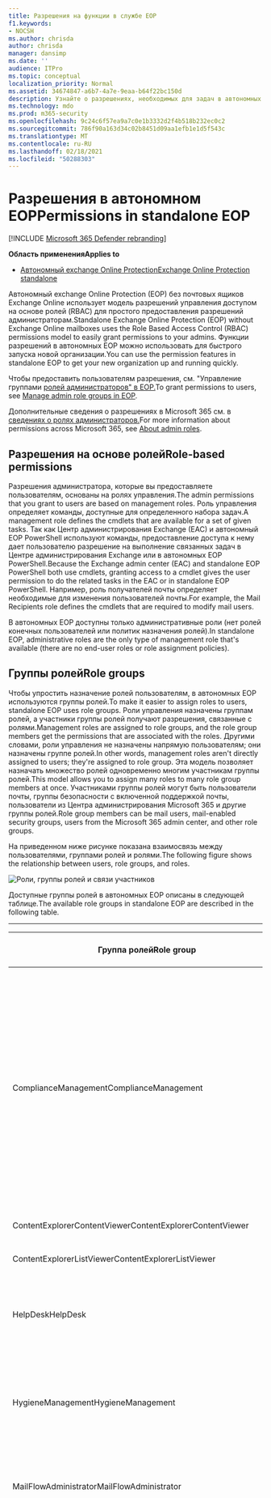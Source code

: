 ```yaml
---
title: Разрешения на функции в службе EOP
f1.keywords:
- NOCSH
ms.author: chrisda
author: chrisda
manager: dansimp
ms.date: ''
audience: ITPro
ms.topic: conceptual
localization_priority: Normal
ms.assetid: 34674847-a6b7-4a7e-9eaa-b64f22bc150d
description: Узнайте о разрешениях, необходимых для задач в автономных exchange Online Protection
ms.technology: mdo
ms.prod: m365-security
ms.openlocfilehash: 9c24c6f57ea9a7c0e1b3332d2f4b518b232ec0c2
ms.sourcegitcommit: 786f90a163d34c02b8451d09aa1efb1e1d5f543c
ms.translationtype: MT
ms.contentlocale: ru-RU
ms.lasthandoff: 02/18/2021
ms.locfileid: "50288303"
---
```

# <a name="permissions-in-standalone-eop"></a><span data-ttu-id="fdd92-103">Разрешения в автономном EOP</span><span class="sxs-lookup"><span data-stu-id="fdd92-103">Permissions in standalone EOP</span></span>

[!INCLUDE [Microsoft 365 Defender rebranding](../includes/microsoft-defender-for-office.md)]

<span data-ttu-id="fdd92-104">**Область применения**</span><span class="sxs-lookup"><span data-stu-id="fdd92-104">**Applies to**</span></span>
-  [<span data-ttu-id="fdd92-105">Автономный exchange Online Protection</span><span class="sxs-lookup"><span data-stu-id="fdd92-105">Exchange Online Protection standalone</span></span>](exchange-online-protection-overview.md)

<span data-ttu-id="fdd92-106">Автономный exchange Online Protection (EOP) без почтовых ящиков Exchange Online использует модель разрешений управления доступом на основе ролей (RBAC) для простого предоставления разрешений администраторам.</span><span class="sxs-lookup"><span data-stu-id="fdd92-106">Standalone Exchange Online Protection (EOP) without Exchange Online mailboxes uses the Role Based Access Control (RBAC) permissions model to easily grant permissions to your admins.</span></span> <span data-ttu-id="fdd92-107">Функции разрешений в автономных EOP можно использовать для быстрого запуска новой организации.</span><span class="sxs-lookup"><span data-stu-id="fdd92-107">You can use the permission features in standalone EOP to get your new organization up and running quickly.</span></span>

<span data-ttu-id="fdd92-108">Чтобы предоставить пользователям разрешения, см. "Управление группами [ролей администраторов" в EOP.](manage-admin-role-group-permissions-in-eop.md)</span><span class="sxs-lookup"><span data-stu-id="fdd92-108">To grant permissions to users, see [Manage admin role groups in EOP](manage-admin-role-group-permissions-in-eop.md).</span></span>

<span data-ttu-id="fdd92-109">Дополнительные сведения о разрешениях в Microsoft 365 см. в [сведениях о ролях администраторов.](../../admin/add-users/about-admin-roles.md)</span><span class="sxs-lookup"><span data-stu-id="fdd92-109">For more information about permissions across Microsoft 365, see [About admin roles](../../admin/add-users/about-admin-roles.md).</span></span>

## <a name="role-based-permissions"></a><span data-ttu-id="fdd92-110">Разрешения на основе ролей</span><span class="sxs-lookup"><span data-stu-id="fdd92-110">Role-based permissions</span></span>

<span data-ttu-id="fdd92-111">Разрешения администратора, которые вы предоставляете пользователям, основаны на ролях управления.</span><span class="sxs-lookup"><span data-stu-id="fdd92-111">The admin permissions that you grant to users are based on management roles.</span></span> <span data-ttu-id="fdd92-112">Роль управления определяет команды, доступные для определенного набора задач.</span><span class="sxs-lookup"><span data-stu-id="fdd92-112">A management role defines the cmdlets that are available for a set of given tasks.</span></span> <span data-ttu-id="fdd92-113">Так как Центр администрирования Exchange (EAC) и автономный EOP PowerShell используют команды, предоставление доступа к нему дает пользователю разрешение на выполнение связанных задач в Центре администрирования Exchange или в автономных EOP PowerShell.</span><span class="sxs-lookup"><span data-stu-id="fdd92-113">Because the Exchange admin center (EAC) and standalone EOP PowerShell both use cmdlets, granting access to a cmdlet gives the user permission to do the related tasks in the EAC or in standalone EOP PowerShell.</span></span> <span data-ttu-id="fdd92-114">Например, роль получателей почты определяет необходимые для изменения пользователей почты.</span><span class="sxs-lookup"><span data-stu-id="fdd92-114">For example, the Mail Recipients role defines the cmdlets that are required to modify mail users.</span></span>

<span data-ttu-id="fdd92-115">В автономных EOP доступны только административные роли (нет ролей конечных пользователей или политик назначения ролей).</span><span class="sxs-lookup"><span data-stu-id="fdd92-115">In standalone EOP, administrative roles are the only type of management role that's available (there are no end-user roles or role assignment policies).</span></span>

## <a name="role-groups"></a><span data-ttu-id="fdd92-116">Группы ролей</span><span class="sxs-lookup"><span data-stu-id="fdd92-116">Role groups</span></span>

<span data-ttu-id="fdd92-117">Чтобы упростить назначение ролей пользователям, в автономных EOP используются группы ролей.</span><span class="sxs-lookup"><span data-stu-id="fdd92-117">To make it easier to assign roles to users, standalone EOP uses role groups.</span></span> <span data-ttu-id="fdd92-118">Роли управления назначены группам ролей, а участники группы ролей получают разрешения, связанные с ролями.</span><span class="sxs-lookup"><span data-stu-id="fdd92-118">Management roles are assigned to role groups, and the role group members get the permissions that are associated with the roles.</span></span> <span data-ttu-id="fdd92-119">Другими словами, роли управления не назначены напрямую пользователям; они назначены группе ролей.</span><span class="sxs-lookup"><span data-stu-id="fdd92-119">In other words, management roles aren't directly assigned to users; they're assigned to role group.</span></span> <span data-ttu-id="fdd92-120">Эта модель позволяет назначать множество ролей одновременно многим участникам группы ролей.</span><span class="sxs-lookup"><span data-stu-id="fdd92-120">This model allows you to assign many roles to many role group members at once.</span></span> <span data-ttu-id="fdd92-121">Участниками группы ролей могут быть пользователи почты, группы безопасности с включенной поддержкой почты, пользователи из Центра администрирования Microsoft 365 и другие группы ролей.</span><span class="sxs-lookup"><span data-stu-id="fdd92-121">Role group members can be mail users, mail-enabled security groups, users from the Microsoft 365 admin center, and other role groups.</span></span>

<span data-ttu-id="fdd92-122">На приведенном ниже рисунке показана взаимосвязь между пользователями, группами ролей и ролями.</span><span class="sxs-lookup"><span data-stu-id="fdd92-122">The following figure shows the relationship between users, role groups, and roles.</span></span>

![Роли, группы ролей и связи участников](../../media/ITPro_Security_RBAC_EXO_SimplifiedRoleGroupRelationship.png)

<span data-ttu-id="fdd92-124">Доступные группы ролей в автономных EOP описаны в следующей таблице.</span><span class="sxs-lookup"><span data-stu-id="fdd92-124">The available role groups in standalone EOP are described in the following table.</span></span>

****

|<span data-ttu-id="fdd92-125">Группа ролей</span><span class="sxs-lookup"><span data-stu-id="fdd92-125">Role group</span></span>|<span data-ttu-id="fdd92-126">Описание</span><span class="sxs-lookup"><span data-stu-id="fdd92-126">Description</span></span>|<span data-ttu-id="fdd92-127">Назначены роли по умолчанию</span><span class="sxs-lookup"><span data-stu-id="fdd92-127">Default roles assigned</span></span>|
|---|---|---|
|<span data-ttu-id="fdd92-128">ComplianceManagement</span><span class="sxs-lookup"><span data-stu-id="fdd92-128">ComplianceManagement</span></span>|<span data-ttu-id="fdd92-129">Настройте и управляйте настройками соответствия в организации, включая предотвращение потери данных (DLP), если ваша подписка обладает возможностями защиты от потери данных.</span><span class="sxs-lookup"><span data-stu-id="fdd92-129">Configure and manage compliance settings within the organization, including data loss prevention (DLP) if your subscription has DLP capabilities.</span></span> <p> <span data-ttu-id="fdd92-130">Члены роли [администратора соответствия](https://docs.microsoft.com/azure/active-directory/users-groups-roles/directory-assign-admin-roles#compliance-administrator) требованиям в Azure AD автоматически получают разрешения этой группы ролей.</span><span class="sxs-lookup"><span data-stu-id="fdd92-130">Members of the [Compliance Administrator](https://docs.microsoft.com/azure/active-directory/users-groups-roles/directory-assign-admin-roles#compliance-administrator) role in Azure AD automatically get the permissions of this role group.</span></span>|<span data-ttu-id="fdd92-131">Журналы аудита</span><span class="sxs-lookup"><span data-stu-id="fdd92-131">Audit Logs</span></span> <p> <span data-ttu-id="fdd92-132">Администрирование соответствия требованиям</span><span class="sxs-lookup"><span data-stu-id="fdd92-132">Compliance Administration</span></span> <p> <span data-ttu-id="fdd92-133">Управление правами на доступ к данным</span><span class="sxs-lookup"><span data-stu-id="fdd92-133">Information Rights Management</span></span> <p> <span data-ttu-id="fdd92-134">Управление хранением</span><span class="sxs-lookup"><span data-stu-id="fdd92-134">Retention Management</span></span> <p> <span data-ttu-id="fdd92-135">View-Only аудита</span><span class="sxs-lookup"><span data-stu-id="fdd92-135">View-Only Audit Logs</span></span> <p> <span data-ttu-id="fdd92-136">Конфигурация только для чтения</span><span class="sxs-lookup"><span data-stu-id="fdd92-136">View-Only Configuration</span></span> <p> <span data-ttu-id="fdd92-137">Получатели только для чтения</span><span class="sxs-lookup"><span data-stu-id="fdd92-137">View-Only Recipients</span></span>|
|<span data-ttu-id="fdd92-138">ContentExplorerContentViewer</span><span class="sxs-lookup"><span data-stu-id="fdd92-138">ContentExplorerContentViewer</span></span>|<span data-ttu-id="fdd92-139">Не используется.</span><span class="sxs-lookup"><span data-stu-id="fdd92-139">Not used.</span></span>|<span data-ttu-id="fdd92-140">Просмотр контента классификации данных</span><span class="sxs-lookup"><span data-stu-id="fdd92-140">Data Classification Content Viewer</span></span>|
|<span data-ttu-id="fdd92-141">ContentExplorerListViewer</span><span class="sxs-lookup"><span data-stu-id="fdd92-141">ContentExplorerListViewer</span></span>|<span data-ttu-id="fdd92-142">Не используется.</span><span class="sxs-lookup"><span data-stu-id="fdd92-142">Not used.</span></span>|<span data-ttu-id="fdd92-143">Просмотр списка классификации данных</span><span class="sxs-lookup"><span data-stu-id="fdd92-143">Data Classification List Viewer</span></span>|
|<span data-ttu-id="fdd92-144">HelpDesk</span><span class="sxs-lookup"><span data-stu-id="fdd92-144">HelpDesk</span></span>|<span data-ttu-id="fdd92-145">Просмотр почтовых пользователей и управление ими.</span><span class="sxs-lookup"><span data-stu-id="fdd92-145">View and manage mail users.</span></span>|<span data-ttu-id="fdd92-146">Сброс пароля</span><span class="sxs-lookup"><span data-stu-id="fdd92-146">Reset Password</span></span> <p> <span data-ttu-id="fdd92-147">Параметры пользователя</span><span class="sxs-lookup"><span data-stu-id="fdd92-147">User Options</span></span> <p> <span data-ttu-id="fdd92-148">Получатели только для чтения</span><span class="sxs-lookup"><span data-stu-id="fdd92-148">View-Only Recipients</span></span>|
|<span data-ttu-id="fdd92-149">HygieneManagement</span><span class="sxs-lookup"><span data-stu-id="fdd92-149">HygieneManagement</span></span>|<span data-ttu-id="fdd92-150">Управление функциями защиты (защита от нежелательной почты, вредоносных программ и т. д.).</span><span class="sxs-lookup"><span data-stu-id="fdd92-150">Manage protection features (anti-spam, anti-malware, etc.).</span></span>|<span data-ttu-id="fdd92-151">Санативная транспортировка</span><span class="sxs-lookup"><span data-stu-id="fdd92-151">Transport Hygiene</span></span> <p> <span data-ttu-id="fdd92-152">Конфигурация только для чтения</span><span class="sxs-lookup"><span data-stu-id="fdd92-152">View-Only Configuration</span></span> <p> <span data-ttu-id="fdd92-153">Получатели только для чтения</span><span class="sxs-lookup"><span data-stu-id="fdd92-153">View-Only Recipients</span></span>|
|<span data-ttu-id="fdd92-154">MailFlowAdministrator</span><span class="sxs-lookup"><span data-stu-id="fdd92-154">MailFlowAdministrator</span></span>|<span data-ttu-id="fdd92-155">Просмотр и управление принятыми доменами и соединитетелями</span><span class="sxs-lookup"><span data-stu-id="fdd92-155">View and manage accepted domains and connectors</span></span>|<span data-ttu-id="fdd92-156">Удаленные и принятые домены</span><span class="sxs-lookup"><span data-stu-id="fdd92-156">Remote and Accepted Domains</span></span> <p> <span data-ttu-id="fdd92-157">Получатели только для чтения</span><span class="sxs-lookup"><span data-stu-id="fdd92-157">View-Only Recipients</span></span>|
|<span data-ttu-id="fdd92-158">OrganizationManagement</span><span class="sxs-lookup"><span data-stu-id="fdd92-158">OrganizationManagement</span></span>|<span data-ttu-id="fdd92-159">Доступ администратора ко всей организации и возможность выполнения практически любой задачи.</span><span class="sxs-lookup"><span data-stu-id="fdd92-159">Admin access to the entire organization and the ability to perform almost any task.</span></span> <p> <span data-ttu-id="fdd92-160">Члены роли [глобального администратора](https://docs.microsoft.com/azure/active-directory/users-groups-roles/directory-assign-admin-roles#global-administrator--company-administrator) в Azure AD автоматически получают разрешения этой группы ролей.</span><span class="sxs-lookup"><span data-stu-id="fdd92-160">Members of the [Global Administrator](https://docs.microsoft.com/azure/active-directory/users-groups-roles/directory-assign-admin-roles#global-administrator--company-administrator) role in Azure AD automatically get the permissions of this role group.</span></span> <p> <span data-ttu-id="fdd92-161">**Важно!** Поскольку группа ролей OrganizationManagement является мощной ролью, только пользователи, которые выполняют административные задачи на уровне организации, должны быть членами этой группы ролей.</span><span class="sxs-lookup"><span data-stu-id="fdd92-161">**Important**: Because the OrganizationManagement role group is a powerful role, only users that perform organizational-level administrative tasks should be members of this role group.</span></span>|<span data-ttu-id="fdd92-162">AntiMalware</span><span class="sxs-lookup"><span data-stu-id="fdd92-162">AntiMalware</span></span> <p> <span data-ttu-id="fdd92-163">AntiSpam</span><span class="sxs-lookup"><span data-stu-id="fdd92-163">AntiSpam</span></span> <p> <span data-ttu-id="fdd92-164">Журналы аудита</span><span class="sxs-lookup"><span data-stu-id="fdd92-164">Audit Logs</span></span> <p> <span data-ttu-id="fdd92-165">Администратор соответствия</span><span class="sxs-lookup"><span data-stu-id="fdd92-165">Compliance Administrator</span></span> <p> <span data-ttu-id="fdd92-166">Динамические группы рассылки</span><span class="sxs-lookup"><span data-stu-id="fdd92-166">Distribution Groups</span></span> <p> <span data-ttu-id="fdd92-167">Управление правами на доступ к данным</span><span class="sxs-lookup"><span data-stu-id="fdd92-167">Information Rights Management</span></span> <p> <span data-ttu-id="fdd92-168">Создание получателей почты</span><span class="sxs-lookup"><span data-stu-id="fdd92-168">Mail Recipient Creation</span></span> <p> <span data-ttu-id="fdd92-169">Получатели почты</span><span class="sxs-lookup"><span data-stu-id="fdd92-169">Mail Recipients</span></span> <p> <span data-ttu-id="fdd92-170">Отслеживание сообщений</span><span class="sxs-lookup"><span data-stu-id="fdd92-170">Message Tracking</span></span> <p> <span data-ttu-id="fdd92-171">Миграция</span><span class="sxs-lookup"><span data-stu-id="fdd92-171">Migration</span></span> <p> <span data-ttu-id="fdd92-172">Клиентский доступ организации</span><span class="sxs-lookup"><span data-stu-id="fdd92-172">Organization Client Access</span></span> <p> <span data-ttu-id="fdd92-173">Конфигурация организации</span><span class="sxs-lookup"><span data-stu-id="fdd92-173">Organization Configuration</span></span> <p> <span data-ttu-id="fdd92-174">Параметры транспорта организации</span><span class="sxs-lookup"><span data-stu-id="fdd92-174">Organization Transport Settings</span></span> <p> <span data-ttu-id="fdd92-175">Карантин</span><span class="sxs-lookup"><span data-stu-id="fdd92-175">Quarantine</span></span> <p> <span data-ttu-id="fdd92-176">Политики получателей</span><span class="sxs-lookup"><span data-stu-id="fdd92-176">Recipient Policies</span></span> <p> <span data-ttu-id="fdd92-177">Удаленные и принятые домены</span><span class="sxs-lookup"><span data-stu-id="fdd92-177">Remote and Accepted Domains</span></span> <p> <span data-ttu-id="fdd92-178">Сброс пароля</span><span class="sxs-lookup"><span data-stu-id="fdd92-178">Reset Password</span></span> <p> <span data-ttu-id="fdd92-179">Управление хранением</span><span class="sxs-lookup"><span data-stu-id="fdd92-179">Retention Management</span></span> <p> <span data-ttu-id="fdd92-180">Управление ролами</span><span class="sxs-lookup"><span data-stu-id="fdd92-180">Role Management</span></span> <p> <span data-ttu-id="fdd92-181">Администратор безопасности</span><span class="sxs-lookup"><span data-stu-id="fdd92-181">Security Administrator</span></span> <p> <span data-ttu-id="fdd92-182">Создание и членство в группах безопасности</span><span class="sxs-lookup"><span data-stu-id="fdd92-182">Security Group Creation and Membership</span></span> <p> <span data-ttu-id="fdd92-183">Читатель сведений о безопасности</span><span class="sxs-lookup"><span data-stu-id="fdd92-183">Security Reader</span></span> <p> <span data-ttu-id="fdd92-184">Администратор меток конфиденциальности</span><span class="sxs-lookup"><span data-stu-id="fdd92-184">Sensitivity Label Administrator</span></span> <p> <span data-ttu-id="fdd92-185">Контроль</span><span class="sxs-lookup"><span data-stu-id="fdd92-185">Supervision</span></span> <p> <span data-ttu-id="fdd92-186">Санативная транспортировка</span><span class="sxs-lookup"><span data-stu-id="fdd92-186">Transport Hygiene</span></span> <p> <span data-ttu-id="fdd92-187">Правила транспорта</span><span class="sxs-lookup"><span data-stu-id="fdd92-187">Transport Rules</span></span> <p> <span data-ttu-id="fdd92-188">Параметры пользователя</span><span class="sxs-lookup"><span data-stu-id="fdd92-188">User Options</span></span> <p> <span data-ttu-id="fdd92-189">View-Only antiMalware</span><span class="sxs-lookup"><span data-stu-id="fdd92-189">View-Only AntiMalware</span></span> <p> <span data-ttu-id="fdd92-190">View-Only antiSpam</span><span class="sxs-lookup"><span data-stu-id="fdd92-190">View-Only AntiSpam</span></span> <p> <span data-ttu-id="fdd92-191">View-Only аудита</span><span class="sxs-lookup"><span data-stu-id="fdd92-191">View-Only Audit Logs</span></span> <p> <span data-ttu-id="fdd92-192">Конфигурация только для чтения</span><span class="sxs-lookup"><span data-stu-id="fdd92-192">View-Only Configuration</span></span> <p> <span data-ttu-id="fdd92-193">View-Only карантина</span><span class="sxs-lookup"><span data-stu-id="fdd92-193">View-Only Quarantine</span></span> <p> <span data-ttu-id="fdd92-194">Получатели только для чтения</span><span class="sxs-lookup"><span data-stu-id="fdd92-194">View-Only Recipients</span></span> <p> <span data-ttu-id="fdd92-195">View-Only Threat Intelligence</span><span class="sxs-lookup"><span data-stu-id="fdd92-195">View-Only Threat Intelligence</span></span>|
|<span data-ttu-id="fdd92-196">QuarantineAdministrator</span><span class="sxs-lookup"><span data-stu-id="fdd92-196">QuarantineAdministrator</span></span>|<span data-ttu-id="fdd92-197">Управление сообщениями на карантине для всех получателей.</span><span class="sxs-lookup"><span data-stu-id="fdd92-197">Manage quarantined messages for all recipients.</span></span>|<span data-ttu-id="fdd92-198">Карантин</span><span class="sxs-lookup"><span data-stu-id="fdd92-198">Quarantine</span></span>|
|<span data-ttu-id="fdd92-199">RecipientManagement</span><span class="sxs-lookup"><span data-stu-id="fdd92-199">RecipientManagement</span></span>|<span data-ttu-id="fdd92-200">Создание, управление и удаление объектов получателей в организации.</span><span class="sxs-lookup"><span data-stu-id="fdd92-200">Create, manage, and remove recipient objects in the organization.</span></span>|<span data-ttu-id="fdd92-201">Динамические группы рассылки</span><span class="sxs-lookup"><span data-stu-id="fdd92-201">Distribution Groups</span></span> <p> <span data-ttu-id="fdd92-202">Создание получателей почты</span><span class="sxs-lookup"><span data-stu-id="fdd92-202">Mail Recipient Creation</span></span> <p> <span data-ttu-id="fdd92-203">Получатели почты</span><span class="sxs-lookup"><span data-stu-id="fdd92-203">Mail Recipients</span></span> <p> <span data-ttu-id="fdd92-204">Отслеживание сообщений</span><span class="sxs-lookup"><span data-stu-id="fdd92-204">Message Tracking</span></span> <p> <span data-ttu-id="fdd92-205">Миграция</span><span class="sxs-lookup"><span data-stu-id="fdd92-205">Migration</span></span> <p> <span data-ttu-id="fdd92-206">Политики получателей</span><span class="sxs-lookup"><span data-stu-id="fdd92-206">Recipient Policies</span></span> <p> <span data-ttu-id="fdd92-207">Сброс пароля</span><span class="sxs-lookup"><span data-stu-id="fdd92-207">Reset Password</span></span>|
|<span data-ttu-id="fdd92-208">RecordsManagement</span><span class="sxs-lookup"><span data-stu-id="fdd92-208">RecordsManagement</span></span>|<span data-ttu-id="fdd92-209">Настройте функции соответствия требованиям, такие как теги политики хранения, классификации сообщений и правила потока почты (также известные как правила транспорта).</span><span class="sxs-lookup"><span data-stu-id="fdd92-209">Configure compliance features, such as retention policy tags, message classifications, and mail flow rules (also known as transport rules).</span></span>|<span data-ttu-id="fdd92-210">Отслеживание сообщений</span><span class="sxs-lookup"><span data-stu-id="fdd92-210">Message Tracking</span></span> <p> <span data-ttu-id="fdd92-211">Управление хранением</span><span class="sxs-lookup"><span data-stu-id="fdd92-211">Retention Management</span></span> <p> <span data-ttu-id="fdd92-212">Правила транспорта</span><span class="sxs-lookup"><span data-stu-id="fdd92-212">Transport Rules</span></span>|
|<span data-ttu-id="fdd92-213">SecurityAdministrator</span><span class="sxs-lookup"><span data-stu-id="fdd92-213">SecurityAdministrator</span></span>|<span data-ttu-id="fdd92-214">Настройте все аспекты защиты в организации (защита от нежелательной почты, вредоносных программ, защита от спуфинга, карантин и т. д.).</span><span class="sxs-lookup"><span data-stu-id="fdd92-214">Configure all aspects of protection in the organization (anti-spam, anti-malware, anti-spoofing, quarantine, etc.).</span></span> <p> <span data-ttu-id="fdd92-215">Члены роли [администратора безопасности](https://docs.microsoft.com/azure/active-directory/users-groups-roles/directory-assign-admin-roles#security-administrator) в Azure AD автоматически получают разрешения этой группы ролей.</span><span class="sxs-lookup"><span data-stu-id="fdd92-215">Members of the [Security Administrator](https://docs.microsoft.com/azure/active-directory/users-groups-roles/directory-assign-admin-roles#security-administrator) role in Azure AD automatically get the permissions of this role group.</span></span>|<span data-ttu-id="fdd92-216">AntiMalware</span><span class="sxs-lookup"><span data-stu-id="fdd92-216">AntiMalware</span></span> <p> <span data-ttu-id="fdd92-217">AntiSpam</span><span class="sxs-lookup"><span data-stu-id="fdd92-217">AntiSpam</span></span> <p> <span data-ttu-id="fdd92-218">Журналы аудита</span><span class="sxs-lookup"><span data-stu-id="fdd92-218">Audit Logs</span></span> <p> <span data-ttu-id="fdd92-219">Карантин</span><span class="sxs-lookup"><span data-stu-id="fdd92-219">Quarantine</span></span> <p> <span data-ttu-id="fdd92-220">Администратор безопасности</span><span class="sxs-lookup"><span data-stu-id="fdd92-220">Security Administrator</span></span> <p> <span data-ttu-id="fdd92-221">Администратор меток конфиденциальности</span><span class="sxs-lookup"><span data-stu-id="fdd92-221">Sensitivity Label Administrator</span></span> <p> <span data-ttu-id="fdd92-222">View-Only antiMalware</span><span class="sxs-lookup"><span data-stu-id="fdd92-222">View-Only AntiMalware</span></span> <p> <span data-ttu-id="fdd92-223">View-Only antiSpam</span><span class="sxs-lookup"><span data-stu-id="fdd92-223">View-Only AntiSpam</span></span> <p> <span data-ttu-id="fdd92-224">View-Only аудита</span><span class="sxs-lookup"><span data-stu-id="fdd92-224">View-Only Audit Logs</span></span> <p> <span data-ttu-id="fdd92-225">View-Only карантина</span><span class="sxs-lookup"><span data-stu-id="fdd92-225">View-Only Quarantine</span></span> <p> <span data-ttu-id="fdd92-226">View-Only Threat Intelligence</span><span class="sxs-lookup"><span data-stu-id="fdd92-226">View-Only Threat Intelligence</span></span>|
|<span data-ttu-id="fdd92-227">SecurityReader</span><span class="sxs-lookup"><span data-stu-id="fdd92-227">SecurityReader</span></span>|<span data-ttu-id="fdd92-228">Доступ только для просмотра ко всем аспектам защиты в организации (защита от нежелательной почты, вредоносных программ, защита от спуфинга, карантин и т. д.).</span><span class="sxs-lookup"><span data-stu-id="fdd92-228">View-only access to all aspects of protection in the organization (anti-spam, anti-malware, anti-spoofing, quarantine, etc.).</span></span> <p> <span data-ttu-id="fdd92-229">Члены роли ["Читатель](https://docs.microsoft.com/azure/active-directory/users-groups-roles/directory-assign-admin-roles#security-reader) безопасности" в Azure AD автоматически получают разрешения этой группы ролей.</span><span class="sxs-lookup"><span data-stu-id="fdd92-229">Members of the [Security Reader](https://docs.microsoft.com/azure/active-directory/users-groups-roles/directory-assign-admin-roles#security-reader) role in Azure AD automatically get the permissions of this role group.</span></span>|<span data-ttu-id="fdd92-230">Читатель сведений о безопасности</span><span class="sxs-lookup"><span data-stu-id="fdd92-230">Security Reader</span></span> <p> <span data-ttu-id="fdd92-231">View-Only antiMalware</span><span class="sxs-lookup"><span data-stu-id="fdd92-231">View-Only AntiMalware</span></span> <p> <span data-ttu-id="fdd92-232">View-Only antiSpam</span><span class="sxs-lookup"><span data-stu-id="fdd92-232">View-Only AntiSpam</span></span> <p> <span data-ttu-id="fdd92-233">View-Only карантина</span><span class="sxs-lookup"><span data-stu-id="fdd92-233">View-Only Quarantine</span></span> <p> <span data-ttu-id="fdd92-234">View-Only Threat Intelligence</span><span class="sxs-lookup"><span data-stu-id="fdd92-234">View-Only Threat Intelligence</span></span>|
|<span data-ttu-id="fdd92-235">TenantAdmins</span><span class="sxs-lookup"><span data-stu-id="fdd92-235">TenantAdmins</span></span>|<span data-ttu-id="fdd92-236">Членство в этой группе ролей синхронизируется между службами и управляется централизованно.</span><span class="sxs-lookup"><span data-stu-id="fdd92-236">Membership in this role group is synchronized across services and managed centrally.</span></span> <span data-ttu-id="fdd92-237">По умолчанию этой группе ролей не назначены какие-либо роли.</span><span class="sxs-lookup"><span data-stu-id="fdd92-237">By default, this role group is not assigned any roles.</span></span> <span data-ttu-id="fdd92-238">Однако она будет членом группы ролей "Управление организацией" и наследует эти разрешения.</span><span class="sxs-lookup"><span data-stu-id="fdd92-238">However, it will be a member of the Organization Management role group and will inherit those permissions.</span></span>|<span data-ttu-id="fdd92-239">Нет</span><span class="sxs-lookup"><span data-stu-id="fdd92-239">none</span></span>|
|<span data-ttu-id="fdd92-240">ViewOnlyOrganizationManagement</span><span class="sxs-lookup"><span data-stu-id="fdd92-240">ViewOnlyOrganizationManagement</span></span>|<span data-ttu-id="fdd92-241">Просмотр объектов получателей, защиты и конфигурации и их свойств в организации.</span><span class="sxs-lookup"><span data-stu-id="fdd92-241">View recipient, protection, and configuration objects and their properties in the organization.</span></span>|<span data-ttu-id="fdd92-242">Администратор соответствия</span><span class="sxs-lookup"><span data-stu-id="fdd92-242">Compliance Administrator</span></span> <p> <span data-ttu-id="fdd92-243">Администратор безопасности</span><span class="sxs-lookup"><span data-stu-id="fdd92-243">Security Administrator</span></span> <p> <span data-ttu-id="fdd92-244">Читатель сведений о безопасности</span><span class="sxs-lookup"><span data-stu-id="fdd92-244">Security Reader</span></span> <p> <span data-ttu-id="fdd92-245">Администратор меток конфиденциальности</span><span class="sxs-lookup"><span data-stu-id="fdd92-245">Sensitivity Label Administrator</span></span> <p> <span data-ttu-id="fdd92-246">Конфигурация только для чтения</span><span class="sxs-lookup"><span data-stu-id="fdd92-246">View-Only Configuration</span></span> <p> <span data-ttu-id="fdd92-247">Получатели только для чтения</span><span class="sxs-lookup"><span data-stu-id="fdd92-247">View-Only Recipients</span></span>|
|

<span data-ttu-id="fdd92-248">Если вы работаете в небольшой организации, где всего несколько администраторов, может потребоваться добавить этих пользователей только в группу ролей Управление организацией, и вам, возможно, никогда не потребуется использовать другие группы ролей.</span><span class="sxs-lookup"><span data-stu-id="fdd92-248">If you work in a small organization that has only a few admins, you might need to add those users to the Organization Management role group only, and you may never need to use the other role groups.</span></span> <span data-ttu-id="fdd92-249">Если вы работаете в более крупной организации, у вас могут быть администраторы, которые выполняют определенные задачи, например настройку получателей.</span><span class="sxs-lookup"><span data-stu-id="fdd92-249">If you work in a larger organization, you might have admins who perform specific tasks, such as recipient configuration.</span></span> <span data-ttu-id="fdd92-250">В таких случаях можно добавить одного администратора в группу ролей "Управление получателями", а другого в группу ролей "Управление организацией".</span><span class="sxs-lookup"><span data-stu-id="fdd92-250">In those cases, you might add one admin to the Recipient Management role group, and another admin to the Organization Management role group.</span></span> <span data-ttu-id="fdd92-251">Эти администраторы смогут управлять своими областями, но у них не будет разрешений на управление областями, за которые они не отвечают.</span><span class="sxs-lookup"><span data-stu-id="fdd92-251">Those admins can then manage their specific areas, but they won't have permissions to manage areas they're not responsible for.</span></span>

<span data-ttu-id="fdd92-252">Если встроенные группы ролей в Exchange Online не соответствуют заданиям администраторов, можно создать группы ролей и добавить в них роли.</span><span class="sxs-lookup"><span data-stu-id="fdd92-252">If the built-in role groups in Exchange Online don't match the job function of your administrators, you can create role groups and add roles to them.</span></span> <span data-ttu-id="fdd92-253">Дополнительные сведения см. в [под управлением групп ролей в автономных EOP.](manage-admin-role-group-permissions-in-eop.md)</span><span class="sxs-lookup"><span data-stu-id="fdd92-253">For more information, see [Manage role groups in standalone EOP](manage-admin-role-group-permissions-in-eop.md).</span></span>

## <a name="roles"></a><span data-ttu-id="fdd92-254">Roles</span><span class="sxs-lookup"><span data-stu-id="fdd92-254">Roles</span></span>

<span data-ttu-id="fdd92-255">Встроенные роли, доступные в автономных EOP, описаны в следующей таблице.</span><span class="sxs-lookup"><span data-stu-id="fdd92-255">The built-in roles that are available in standalone EOP are described in the following table.</span></span>

****

|<span data-ttu-id="fdd92-256">Role\*\*</span><span class="sxs-lookup"><span data-stu-id="fdd92-256">Role\*\*</span></span>|<span data-ttu-id="fdd92-257">Описание</span><span class="sxs-lookup"><span data-stu-id="fdd92-257">Description</span></span>|<span data-ttu-id="fdd92-258">Назначения группы ролей по умолчанию</span><span class="sxs-lookup"><span data-stu-id="fdd92-258">Default role group assignments</span></span>|
|---|---|---|
|<span data-ttu-id="fdd92-259">AntiMalware</span><span class="sxs-lookup"><span data-stu-id="fdd92-259">AntiMalware</span></span>|<span data-ttu-id="fdd92-260">Просмотр и изменение конфигурации и отчетов для функций антивредоносной программы.</span><span class="sxs-lookup"><span data-stu-id="fdd92-260">View and modify the configuration and reports for anti-malware features.</span></span>|<span data-ttu-id="fdd92-261">OrganizationManagement</span><span class="sxs-lookup"><span data-stu-id="fdd92-261">OrganizationManagement</span></span> <p> <span data-ttu-id="fdd92-262">SecurityAdministrator</span><span class="sxs-lookup"><span data-stu-id="fdd92-262">SecurityAdministrator</span></span>|
|<span data-ttu-id="fdd92-263">AntiSpam</span><span class="sxs-lookup"><span data-stu-id="fdd92-263">AntiSpam</span></span>|<span data-ttu-id="fdd92-264">Просмотр и изменение конфигурации и отчетов для функций борьбы с нежелательной почтой.</span><span class="sxs-lookup"><span data-stu-id="fdd92-264">View and modify the configuration and reports for anti-spam features.</span></span>|<span data-ttu-id="fdd92-265">OrganizationManagement</span><span class="sxs-lookup"><span data-stu-id="fdd92-265">OrganizationManagement</span></span> <p> <span data-ttu-id="fdd92-266">SecurityAdministrator</span><span class="sxs-lookup"><span data-stu-id="fdd92-266">SecurityAdministrator</span></span>|
|<span data-ttu-id="fdd92-267">Журналы аудита</span><span class="sxs-lookup"><span data-stu-id="fdd92-267">Audit Logs</span></span>|<span data-ttu-id="fdd92-268">Поиск в журнале аудита администратора и просмотр результатов.</span><span class="sxs-lookup"><span data-stu-id="fdd92-268">Search the administrator audit log and view the results.</span></span>|<span data-ttu-id="fdd92-269">ComplianceManagement</span><span class="sxs-lookup"><span data-stu-id="fdd92-269">ComplianceManagement</span></span> <p> <span data-ttu-id="fdd92-270">OrganizationManagement</span><span class="sxs-lookup"><span data-stu-id="fdd92-270">OrganizationManagement</span></span> <p> <span data-ttu-id="fdd92-271">SecurityAdministrator</span><span class="sxs-lookup"><span data-stu-id="fdd92-271">SecurityAdministrator</span></span>|
|<span data-ttu-id="fdd92-272">Администратор соответствия требованиям<sup>\*</sup></span><span class="sxs-lookup"><span data-stu-id="fdd92-272">Compliance Administrator<sup>\*</sup></span></span>||<span data-ttu-id="fdd92-273">ComplianceManagement</span><span class="sxs-lookup"><span data-stu-id="fdd92-273">ComplianceManagement</span></span> <p> <span data-ttu-id="fdd92-274">OrganizationManagement</span><span class="sxs-lookup"><span data-stu-id="fdd92-274">OrganizationManagement</span></span> <p> <span data-ttu-id="fdd92-275">ViewOnlyOrganizationManagement</span><span class="sxs-lookup"><span data-stu-id="fdd92-275">ViewOnlyOrganizationManagement</span></span>|
|<span data-ttu-id="fdd92-276">Просмотр контента классификации данных<sup>\*</sup></span><span class="sxs-lookup"><span data-stu-id="fdd92-276">Data Classification Content Viewer<sup>\*</sup></span></span>||<span data-ttu-id="fdd92-277">ContentExplorerContentViewer</span><span class="sxs-lookup"><span data-stu-id="fdd92-277">ContentExplorerContentViewer</span></span>|
|<span data-ttu-id="fdd92-278">Просмотр списка классификации данных<sup>\*</sup></span><span class="sxs-lookup"><span data-stu-id="fdd92-278">Data Classification List Viewer<sup>\*</sup></span></span>||
|<span data-ttu-id="fdd92-279">Динамические группы рассылки</span><span class="sxs-lookup"><span data-stu-id="fdd92-279">Distribution Groups</span></span>|<span data-ttu-id="fdd92-280">Создание и управление всеми группами рассылки, группами безопасности с включенной поддержкой почты и участниками.</span><span class="sxs-lookup"><span data-stu-id="fdd92-280">Create and manage all distribution groups, mail-enabled security groups, and members.</span></span>|<span data-ttu-id="fdd92-281">OrganizationManagement</span><span class="sxs-lookup"><span data-stu-id="fdd92-281">OrganizationManagement</span></span> <p> <span data-ttu-id="fdd92-282">RecipientManagement</span><span class="sxs-lookup"><span data-stu-id="fdd92-282">RecipientManagement</span></span>|
|<span data-ttu-id="fdd92-283">Управление правами на сведения<sup>\*</sup></span><span class="sxs-lookup"><span data-stu-id="fdd92-283">Information Rights Management<sup>\*</sup></span></span>||<span data-ttu-id="fdd92-284">ComplianceManagement</span><span class="sxs-lookup"><span data-stu-id="fdd92-284">ComplianceManagement</span></span> <p> <span data-ttu-id="fdd92-285">OrganizationManagement</span><span class="sxs-lookup"><span data-stu-id="fdd92-285">OrganizationManagement</span></span>|
|<span data-ttu-id="fdd92-286">Создание получателей почты</span><span class="sxs-lookup"><span data-stu-id="fdd92-286">Mail Recipient Creation</span></span>|<span data-ttu-id="fdd92-287">Создание и удаление почтовых пользователей.</span><span class="sxs-lookup"><span data-stu-id="fdd92-287">Create and remove mail users.</span></span>|<span data-ttu-id="fdd92-288">OrganizationManagement</span><span class="sxs-lookup"><span data-stu-id="fdd92-288">OrganizationManagement</span></span> <p> <span data-ttu-id="fdd92-289">RecipientManagement</span><span class="sxs-lookup"><span data-stu-id="fdd92-289">RecipientManagement</span></span>|
|<span data-ttu-id="fdd92-290">Получатели почты</span><span class="sxs-lookup"><span data-stu-id="fdd92-290">Mail Recipients</span></span>|<span data-ttu-id="fdd92-291">Изменение существующих почтовых пользователей.</span><span class="sxs-lookup"><span data-stu-id="fdd92-291">Modify existing mail users.</span></span>|<span data-ttu-id="fdd92-292">OrganizationManagement</span><span class="sxs-lookup"><span data-stu-id="fdd92-292">OrganizationManagement</span></span> <p> <span data-ttu-id="fdd92-293">RecipientManagement</span><span class="sxs-lookup"><span data-stu-id="fdd92-293">RecipientManagement</span></span>|
|<span data-ttu-id="fdd92-294">Отслеживание сообщений<sup>\*</sup></span><span class="sxs-lookup"><span data-stu-id="fdd92-294">Message Tracking<sup>\*</sup></span></span>||<span data-ttu-id="fdd92-295">OrganizationManagement</span><span class="sxs-lookup"><span data-stu-id="fdd92-295">OrganizationManagement</span></span> <p> <span data-ttu-id="fdd92-296">RecipientManagement</span><span class="sxs-lookup"><span data-stu-id="fdd92-296">RecipientManagement</span></span> <p> <span data-ttu-id="fdd92-297">Управление записями</span><span class="sxs-lookup"><span data-stu-id="fdd92-297">Records Management</span></span>|
|<span data-ttu-id="fdd92-298">Миграция<sup>\*</sup></span><span class="sxs-lookup"><span data-stu-id="fdd92-298">Migration<sup>\*</sup></span></span>||<span data-ttu-id="fdd92-299">OrganizationManagement</span><span class="sxs-lookup"><span data-stu-id="fdd92-299">OrganizationManagement</span></span> <p> <span data-ttu-id="fdd92-300">RecipientManagement</span><span class="sxs-lookup"><span data-stu-id="fdd92-300">RecipientManagement</span></span>|
|<span data-ttu-id="fdd92-301">MyBaseOptions</span><span class="sxs-lookup"><span data-stu-id="fdd92-301">MyBaseOptions</span></span>|<span data-ttu-id="fdd92-302">Позволяет пользователям просматривать собственные сообщения в карантине.</span><span class="sxs-lookup"><span data-stu-id="fdd92-302">Allows users to view their own quarantined messages.</span></span> <p> <span data-ttu-id="fdd92-303">Эта роль автоматически назначается пользователям, и ее нельзя назначить вручную.</span><span class="sxs-lookup"><span data-stu-id="fdd92-303">This role is automatically assigned to users, and you can't assign it manually.</span></span>|<span data-ttu-id="fdd92-304">Нет</span><span class="sxs-lookup"><span data-stu-id="fdd92-304">none</span></span>|
|<span data-ttu-id="fdd92-305">Клиентский доступ организации<sup>\*</sup></span><span class="sxs-lookup"><span data-stu-id="fdd92-305">Organization Client Access<sup>\*</sup></span></span>||<span data-ttu-id="fdd92-306">OrganizationManagement</span><span class="sxs-lookup"><span data-stu-id="fdd92-306">OrganizationManagement</span></span>|
|<span data-ttu-id="fdd92-307">Конфигурация организации</span><span class="sxs-lookup"><span data-stu-id="fdd92-307">Organization Configuration</span></span>|<span data-ttu-id="fdd92-308">Просмотр отчетов.</span><span class="sxs-lookup"><span data-stu-id="fdd92-308">View reports.</span></span>|<span data-ttu-id="fdd92-309">OrganizationManagement</span><span class="sxs-lookup"><span data-stu-id="fdd92-309">OrganizationManagement</span></span>|
|<span data-ttu-id="fdd92-310">Параметры транспорта организации<sup>\*</sup></span><span class="sxs-lookup"><span data-stu-id="fdd92-310">Organization Transport Settings<sup>\*</sup></span></span>||<span data-ttu-id="fdd92-311">OrganizationManagement</span><span class="sxs-lookup"><span data-stu-id="fdd92-311">OrganizationManagement</span></span>|
|<span data-ttu-id="fdd92-312">Карантин</span><span class="sxs-lookup"><span data-stu-id="fdd92-312">Quarantine</span></span>|<span data-ttu-id="fdd92-313">Управление всеми типами сообщений на карантине для всех получателей.</span><span class="sxs-lookup"><span data-stu-id="fdd92-313">Manage all types of quarantined message for all recipients.</span></span>|<span data-ttu-id="fdd92-314">OrganizationManagement</span><span class="sxs-lookup"><span data-stu-id="fdd92-314">OrganizationManagement</span></span> <p> <span data-ttu-id="fdd92-315">QuarantineAdministrator</span><span class="sxs-lookup"><span data-stu-id="fdd92-315">QuarantineAdministrator</span></span> <p> <span data-ttu-id="fdd92-316">SecurityAdministrator</span><span class="sxs-lookup"><span data-stu-id="fdd92-316">SecurityAdministrator</span></span>|
|<span data-ttu-id="fdd92-317">Политики получателей<sup>\*</sup></span><span class="sxs-lookup"><span data-stu-id="fdd92-317">Recipient Policies<sup>\*</sup></span></span>||<span data-ttu-id="fdd92-318">OrganizationManagement</span><span class="sxs-lookup"><span data-stu-id="fdd92-318">OrganizationManagement</span></span> <p> <span data-ttu-id="fdd92-319">RecipientManagement</span><span class="sxs-lookup"><span data-stu-id="fdd92-319">RecipientManagement</span></span>|
|<span data-ttu-id="fdd92-320">Удаленные и принятые домены</span><span class="sxs-lookup"><span data-stu-id="fdd92-320">Remote and Accepted Domains</span></span>|<span data-ttu-id="fdd92-321">Управление удаленными доменами, принятыми доменами и соединитетелями.</span><span class="sxs-lookup"><span data-stu-id="fdd92-321">Manage remote domains, accepted domains, and connectors.</span></span>|<span data-ttu-id="fdd92-322">MailFlowAdministrator</span><span class="sxs-lookup"><span data-stu-id="fdd92-322">MailFlowAdministrator</span></span> <p> <span data-ttu-id="fdd92-323">OrganizationManagement</span><span class="sxs-lookup"><span data-stu-id="fdd92-323">OrganizationManagement</span></span>|
|<span data-ttu-id="fdd92-324">Сброс пароля<sup>\*</sup></span><span class="sxs-lookup"><span data-stu-id="fdd92-324">Reset Password<sup>\*</sup></span></span>||<span data-ttu-id="fdd92-325">HelpDesk</span><span class="sxs-lookup"><span data-stu-id="fdd92-325">HelpDesk</span></span> <p> <span data-ttu-id="fdd92-326">OrganizationManagement</span><span class="sxs-lookup"><span data-stu-id="fdd92-326">OrganizationManagement</span></span> <p> <span data-ttu-id="fdd92-327">RecipientManagement</span><span class="sxs-lookup"><span data-stu-id="fdd92-327">RecipientManagement</span></span>|
|<span data-ttu-id="fdd92-328">Управление хранением<sup>\*</sup></span><span class="sxs-lookup"><span data-stu-id="fdd92-328">Retention Management<sup>\*</sup></span></span>||<span data-ttu-id="fdd92-329">ComplianceManagement</span><span class="sxs-lookup"><span data-stu-id="fdd92-329">ComplianceManagement</span></span> <p> <span data-ttu-id="fdd92-330">OrganizationManagement</span><span class="sxs-lookup"><span data-stu-id="fdd92-330">OrganizationManagement</span></span> <p> <span data-ttu-id="fdd92-331">RecordsManagement</span><span class="sxs-lookup"><span data-stu-id="fdd92-331">RecordsManagement</span></span>|
|<span data-ttu-id="fdd92-332">Управление ролами</span><span class="sxs-lookup"><span data-stu-id="fdd92-332">Role Management</span></span>|<span data-ttu-id="fdd92-333">Создание групп ролей и управление ими.</span><span class="sxs-lookup"><span data-stu-id="fdd92-333">Create and manage role groups.</span></span>|<span data-ttu-id="fdd92-334">OrganizationManagement</span><span class="sxs-lookup"><span data-stu-id="fdd92-334">OrganizationManagement</span></span>|
|<span data-ttu-id="fdd92-335">Администратор безопасности</span><span class="sxs-lookup"><span data-stu-id="fdd92-335">Security Administrator</span></span>|<span data-ttu-id="fdd92-336">Управление конфигурацией и отчетами для всех функций безопасности и защиты.</span><span class="sxs-lookup"><span data-stu-id="fdd92-336">Manage the configuration and reports for all security and protection features.</span></span>|<span data-ttu-id="fdd92-337">OrganizationManagement</span><span class="sxs-lookup"><span data-stu-id="fdd92-337">OrganizationManagement</span></span> <p> <span data-ttu-id="fdd92-338">SecurityAdministrator</span><span class="sxs-lookup"><span data-stu-id="fdd92-338">SecurityAdministrator</span></span> <p> <span data-ttu-id="fdd92-339">ViewOnlyOrganizationManagement</span><span class="sxs-lookup"><span data-stu-id="fdd92-339">ViewOnlyOrganizationManagement</span></span>|
|<span data-ttu-id="fdd92-340">Создание и членство в группах безопасности</span><span class="sxs-lookup"><span data-stu-id="fdd92-340">Security Group Creation and Membership</span></span>|<span data-ttu-id="fdd92-341">Создание групп безопасности с включенной поддержкой почты и управление ими.</span><span class="sxs-lookup"><span data-stu-id="fdd92-341">Create and manage mail-enabled security groups.</span></span>|<span data-ttu-id="fdd92-342">OrganizationManagement</span><span class="sxs-lookup"><span data-stu-id="fdd92-342">OrganizationManagement</span></span>|
|<span data-ttu-id="fdd92-343">Читатель сведений о безопасности</span><span class="sxs-lookup"><span data-stu-id="fdd92-343">Security Reader</span></span>|<span data-ttu-id="fdd92-344">Просмотр конфигурации и отчетов для функций безопасности и защиты.</span><span class="sxs-lookup"><span data-stu-id="fdd92-344">View the configuration and reports for security and protection features.</span></span>|<span data-ttu-id="fdd92-345">Управление организацией</span><span class="sxs-lookup"><span data-stu-id="fdd92-345">Organization Management</span></span> <p> <span data-ttu-id="fdd92-346">SecurityReader</span><span class="sxs-lookup"><span data-stu-id="fdd92-346">SecurityReader</span></span> <p> <span data-ttu-id="fdd92-347">ViewOnlyOrganizationManagement</span><span class="sxs-lookup"><span data-stu-id="fdd92-347">ViewOnlyOrganizationManagement</span></span>|
|<span data-ttu-id="fdd92-348">Администратор меток конфиденциальности<sup>\*</sup></span><span class="sxs-lookup"><span data-stu-id="fdd92-348">Sensitivity Label Administrator<sup>\*</sup></span></span>||<span data-ttu-id="fdd92-349">OrganizationManagement</span><span class="sxs-lookup"><span data-stu-id="fdd92-349">OrganizationManagement</span></span> <p> <span data-ttu-id="fdd92-350">SecurityAdministrator</span><span class="sxs-lookup"><span data-stu-id="fdd92-350">SecurityAdministrator</span></span> <p> <span data-ttu-id="fdd92-351">ViewOnlyOrganizationManagement</span><span class="sxs-lookup"><span data-stu-id="fdd92-351">ViewOnlyOrganizationManagement</span></span>|
|<span data-ttu-id="fdd92-352">Контроль<sup>\*</sup></span><span class="sxs-lookup"><span data-stu-id="fdd92-352">Supervision<sup>\*</sup></span></span>||<span data-ttu-id="fdd92-353">OrganizationManagement</span><span class="sxs-lookup"><span data-stu-id="fdd92-353">OrganizationManagement</span></span>|
|<span data-ttu-id="fdd92-354">Санативная транспортировка</span><span class="sxs-lookup"><span data-stu-id="fdd92-354">Transport Hygiene</span></span>|<span data-ttu-id="fdd92-355">Управление функциями для борьбы с вредоносными программами, нежелательной почтой и спуфинга.</span><span class="sxs-lookup"><span data-stu-id="fdd92-355">Manage anti-malware, anti-spam features, and anti-spoofing features.</span></span>|<span data-ttu-id="fdd92-356">HygieneManagement</span><span class="sxs-lookup"><span data-stu-id="fdd92-356">HygieneManagement</span></span> <p> <span data-ttu-id="fdd92-357">OrganizationManagement</span><span class="sxs-lookup"><span data-stu-id="fdd92-357">OrganizationManagement</span></span>|
|<span data-ttu-id="fdd92-358">Правила транспорта</span><span class="sxs-lookup"><span data-stu-id="fdd92-358">Transport Rules</span></span>|<span data-ttu-id="fdd92-359">Создание правил потока почты (также известных как правила транспорта) и управление ими.</span><span class="sxs-lookup"><span data-stu-id="fdd92-359">Create and manage mail flow rules (also known as transport rules).</span></span>|<span data-ttu-id="fdd92-360">OrganizationManagement</span><span class="sxs-lookup"><span data-stu-id="fdd92-360">OrganizationManagement</span></span> <p> <span data-ttu-id="fdd92-361">RecordsManagement</span><span class="sxs-lookup"><span data-stu-id="fdd92-361">RecordsManagement</span></span>|
|<span data-ttu-id="fdd92-362">Параметры пользователя</span><span class="sxs-lookup"><span data-stu-id="fdd92-362">User Options</span></span>|<span data-ttu-id="fdd92-363">Изменение существующих почтовых пользователей.</span><span class="sxs-lookup"><span data-stu-id="fdd92-363">Modify existing mail users.</span></span>|<span data-ttu-id="fdd92-364">HelpDesk</span><span class="sxs-lookup"><span data-stu-id="fdd92-364">HelpDesk</span></span> <p> <span data-ttu-id="fdd92-365">OrganizationManagement</span><span class="sxs-lookup"><span data-stu-id="fdd92-365">OrganizationManagement</span></span>|
|<span data-ttu-id="fdd92-366">View-Only antiMalware</span><span class="sxs-lookup"><span data-stu-id="fdd92-366">View-Only AntiMalware</span></span>|<span data-ttu-id="fdd92-367">Просмотр конфигурации и отчетов о вредоносных программах.</span><span class="sxs-lookup"><span data-stu-id="fdd92-367">View the configuration and reports for anti-malware features.</span></span>|<span data-ttu-id="fdd92-368">OrganizationManagement</span><span class="sxs-lookup"><span data-stu-id="fdd92-368">OrganizationManagement</span></span> <p> <span data-ttu-id="fdd92-369">SecurityAdministrator</span><span class="sxs-lookup"><span data-stu-id="fdd92-369">SecurityAdministrator</span></span> <p> <span data-ttu-id="fdd92-370">SecurityReader</span><span class="sxs-lookup"><span data-stu-id="fdd92-370">SecurityReader</span></span>|
|<span data-ttu-id="fdd92-371">View-Only antiSpam</span><span class="sxs-lookup"><span data-stu-id="fdd92-371">View-Only AntiSpam</span></span>|<span data-ttu-id="fdd92-372">Просмотр конфигурации и отчетов для функций борьбы с нежелательной почтой.</span><span class="sxs-lookup"><span data-stu-id="fdd92-372">View the configuration and reports for anti-spam features.</span></span>|<span data-ttu-id="fdd92-373">OrganizationManagement</span><span class="sxs-lookup"><span data-stu-id="fdd92-373">OrganizationManagement</span></span> <p> <span data-ttu-id="fdd92-374">SecurityAdministrator</span><span class="sxs-lookup"><span data-stu-id="fdd92-374">SecurityAdministrator</span></span> <p> <span data-ttu-id="fdd92-375">SecurityReader</span><span class="sxs-lookup"><span data-stu-id="fdd92-375">SecurityReader</span></span>|
|<span data-ttu-id="fdd92-376">View-Only аудита</span><span class="sxs-lookup"><span data-stu-id="fdd92-376">View-Only Audit Logs</span></span>|<span data-ttu-id="fdd92-377">Поиск в журнале аудита администратора и просмотр результатов.</span><span class="sxs-lookup"><span data-stu-id="fdd92-377">Search the administrator audit log and view the results.</span></span>|<span data-ttu-id="fdd92-378">ComplianceManagement</span><span class="sxs-lookup"><span data-stu-id="fdd92-378">ComplianceManagement</span></span> <p> <span data-ttu-id="fdd92-379">OrganizationManagement</span><span class="sxs-lookup"><span data-stu-id="fdd92-379">OrganizationManagement</span></span> <p> <span data-ttu-id="fdd92-380">SecurityAdministrator</span><span class="sxs-lookup"><span data-stu-id="fdd92-380">SecurityAdministrator</span></span>|
|<span data-ttu-id="fdd92-381">Конфигурация только для чтения</span><span class="sxs-lookup"><span data-stu-id="fdd92-381">View-Only Configuration</span></span>|<span data-ttu-id="fdd92-382">Просмотр всех параметров организации и потока почты (не получателя) в организации.</span><span class="sxs-lookup"><span data-stu-id="fdd92-382">View all of the organization and mail flow (non-recipient) settings in the organization.</span></span>|<span data-ttu-id="fdd92-383">ComplianceManagement</span><span class="sxs-lookup"><span data-stu-id="fdd92-383">ComplianceManagement</span></span> <p> <span data-ttu-id="fdd92-384">HygieneManagement</span><span class="sxs-lookup"><span data-stu-id="fdd92-384">HygieneManagement</span></span> <p> <span data-ttu-id="fdd92-385">OrganizationManagement</span><span class="sxs-lookup"><span data-stu-id="fdd92-385">OrganizationManagement</span></span> <p> <span data-ttu-id="fdd92-386">ViewOnlyOrganizationManagement</span><span class="sxs-lookup"><span data-stu-id="fdd92-386">ViewOnlyOrganizationManagement</span></span>|
|<span data-ttu-id="fdd92-387">View-Only карантина</span><span class="sxs-lookup"><span data-stu-id="fdd92-387">View-Only Quarantine</span></span>|<span data-ttu-id="fdd92-388">Просмотр всех сообщений на карантине для всех получателей.</span><span class="sxs-lookup"><span data-stu-id="fdd92-388">View all quarantined messages for all recipients.</span></span>|<span data-ttu-id="fdd92-389">OrganizationManagement</span><span class="sxs-lookup"><span data-stu-id="fdd92-389">OrganizationManagement</span></span> <p> <span data-ttu-id="fdd92-390">SecurityAdministrator</span><span class="sxs-lookup"><span data-stu-id="fdd92-390">SecurityAdministrator</span></span> <p> <span data-ttu-id="fdd92-391">SecurityReader</span><span class="sxs-lookup"><span data-stu-id="fdd92-391">SecurityReader</span></span>|
|<span data-ttu-id="fdd92-392">Получатели только для чтения</span><span class="sxs-lookup"><span data-stu-id="fdd92-392">View-Only Recipients</span></span>|<span data-ttu-id="fdd92-393">Просмотр свойств получателей и запуск трассировки сообщений.</span><span class="sxs-lookup"><span data-stu-id="fdd92-393">View recipient properties and run message trace.</span></span>|<span data-ttu-id="fdd92-394">ComplianceManagement</span><span class="sxs-lookup"><span data-stu-id="fdd92-394">ComplianceManagement</span></span> <p> <span data-ttu-id="fdd92-395">HelpDesk</span><span class="sxs-lookup"><span data-stu-id="fdd92-395">HelpDesk</span></span> <p> <span data-ttu-id="fdd92-396">HygieneManagement</span><span class="sxs-lookup"><span data-stu-id="fdd92-396">HygieneManagement</span></span> <p> <span data-ttu-id="fdd92-397">MailFlowAdministrator</span><span class="sxs-lookup"><span data-stu-id="fdd92-397">MailFlowAdministrator</span></span> <p>  <span data-ttu-id="fdd92-398">OrganizationManagement</span><span class="sxs-lookup"><span data-stu-id="fdd92-398">OrganizationManagement</span></span> <p> <span data-ttu-id="fdd92-399">ViewOnlyOrganizationManagement</span><span class="sxs-lookup"><span data-stu-id="fdd92-399">ViewOnlyOrganizationManagement</span></span>|
|<span data-ttu-id="fdd92-400">View-Only Threat Intelligence<sup>\*</sup></span><span class="sxs-lookup"><span data-stu-id="fdd92-400">View-Only Threat Intelligence<sup>\*</sup></span></span>||<span data-ttu-id="fdd92-401">OrganizationManagement</span><span class="sxs-lookup"><span data-stu-id="fdd92-401">OrganizationManagement</span></span> <p> <span data-ttu-id="fdd92-402">SecurityAdministrator</span><span class="sxs-lookup"><span data-stu-id="fdd92-402">SecurityAdministrator</span></span> <p> <span data-ttu-id="fdd92-403">SecurityReader</span><span class="sxs-lookup"><span data-stu-id="fdd92-403">SecurityReader</span></span>|
|

<span data-ttu-id="fdd92-404"><sup>\*</sup> Хотя эта роль доступна, она по сути не делает ничего полезного в автономных EOP.</span><span class="sxs-lookup"><span data-stu-id="fdd92-404"><sup>\*</sup> Although this role is available, it basically does nothing useful in standalone EOP.</span></span>

## <a name="microsoft-365-permissions-in-standalone-eop"></a><span data-ttu-id="fdd92-405">Разрешения Microsoft 365 в автономных службах EOP</span><span class="sxs-lookup"><span data-stu-id="fdd92-405">Microsoft 365 permissions in standalone EOP</span></span>

<span data-ttu-id="fdd92-406">При создании пользователя в Центре администрирования Microsoft 365 можно выбрать, назначать ли пользователю различные административные роли, такие как глобальный администратор, администратор службы, администратор паролей и так далее.</span><span class="sxs-lookup"><span data-stu-id="fdd92-406">When you create a user in the Microsoft 365 admin center, you can choose whether to assign various administrative roles, such as Global admin, Service admin, Password admin, and so on, to the user.</span></span> <span data-ttu-id="fdd92-407">Некоторые (но не все) роли Microsoft 365 предоставляет пользователю административные разрешения в EOP.</span><span class="sxs-lookup"><span data-stu-id="fdd92-407">Some, but not all, Microsoft 365 roles grant the user administrative permissions in EOP.</span></span>

> [!NOTE]
> <span data-ttu-id="fdd92-408">Учетной записи, которая использовалась для создания автономных организаций EOP, автоматически назначена роль глобального администратора.</span><span class="sxs-lookup"><span data-stu-id="fdd92-408">The account you used to create your standalone EOP organization is automatically assigned to the Global admin role.</span></span>

<span data-ttu-id="fdd92-409">В следующей таблице перечислены роли Microsoft 365 и автономные группы ролей EOP, которые им соответствуют.</span><span class="sxs-lookup"><span data-stu-id="fdd92-409">The following table lists the Microsoft 365 roles and the standalone EOP role groups that they correspond to.</span></span> <span data-ttu-id="fdd92-410">Дополнительные сведения об этих ролях см. в [сведениях о ролях администраторов.](../../admin/add-users/about-admin-roles.md)</span><span class="sxs-lookup"><span data-stu-id="fdd92-410">For more information about these roles, see [About admin roles](../../admin/add-users/about-admin-roles.md).</span></span>

****

|<span data-ttu-id="fdd92-411">Роль Microsoft 365</span><span class="sxs-lookup"><span data-stu-id="fdd92-411">Microsoft 365 role</span></span>|<span data-ttu-id="fdd92-412">Группа ролей EOP</span><span class="sxs-lookup"><span data-stu-id="fdd92-412">EOP role group</span></span>|
|---|---|
|<span data-ttu-id="fdd92-413">Администратор Exchange</span><span class="sxs-lookup"><span data-stu-id="fdd92-413">Exchange admin</span></span>|<span data-ttu-id="fdd92-414">OrganizationManagement</span><span class="sxs-lookup"><span data-stu-id="fdd92-414">OrganizationManagement</span></span>|
|<span data-ttu-id="fdd92-415">Глобальный администратор</span><span class="sxs-lookup"><span data-stu-id="fdd92-415">Global admin</span></span>|<span data-ttu-id="fdd92-416">OrganizationManagement</span><span class="sxs-lookup"><span data-stu-id="fdd92-416">OrganizationManagement</span></span> <p> <span data-ttu-id="fdd92-417">**Примечание.** Роль глобального администратора и группа ролей OrganizationManagement связаны друг с другом с помощью специальной группы ролей администратора компании.</span><span class="sxs-lookup"><span data-stu-id="fdd92-417">**Note**: The Global admin role and the OrganizationManagement role group are tied together using a special Company Administrator role group.</span></span> <span data-ttu-id="fdd92-418">Группа ролей администратора организации управляется внутри организации и не может быть изменена напрямую.</span><span class="sxs-lookup"><span data-stu-id="fdd92-418">The Company Administrator role group is managed internally and can't be modified directly.</span></span>|
|<span data-ttu-id="fdd92-419">Администратор паролей</span><span class="sxs-lookup"><span data-stu-id="fdd92-419">Password admin</span></span>|<span data-ttu-id="fdd92-420">HelpDesk</span><span class="sxs-lookup"><span data-stu-id="fdd92-420">HelpDesk</span></span>|
|<span data-ttu-id="fdd92-421">Глобальный читатель</span><span class="sxs-lookup"><span data-stu-id="fdd92-421">Global reader</span></span>|<span data-ttu-id="fdd92-422">ViewOnlyOrganizationManagement</span><span class="sxs-lookup"><span data-stu-id="fdd92-422">ViewOnlyOrganizationManagement</span></span>|
|<span data-ttu-id="fdd92-423">Администратор безопасности</span><span class="sxs-lookup"><span data-stu-id="fdd92-423">Security admin</span></span>|<span data-ttu-id="fdd92-424">SecurityAdministrator</span><span class="sxs-lookup"><span data-stu-id="fdd92-424">SecurityAdministrator</span></span>|
|<span data-ttu-id="fdd92-425">Читатель сведений о безопасности</span><span class="sxs-lookup"><span data-stu-id="fdd92-425">Security reader</span></span>|<span data-ttu-id="fdd92-426">SecurityReader</span><span class="sxs-lookup"><span data-stu-id="fdd92-426">SecurityReader</span></span>|
|

<span data-ttu-id="fdd92-427">Другие роли Microsoft 365 не имеют соответствующей группы ролей EOP и не будут предоставлять административные разрешения в EOP.</span><span class="sxs-lookup"><span data-stu-id="fdd92-427">Other Microsoft 365 roles don't have a corresponding EOP role group and won't grant administrative permissions in EOP.</span></span> <span data-ttu-id="fdd92-428">Дополнительные сведения о назначении роли Microsoft 365 пользователю см. в записи ["Назначение ролей администратора".](../../admin/add-users/assign-admin-roles.md)</span><span class="sxs-lookup"><span data-stu-id="fdd92-428">For more information about assigning a Microsoft 365 role to a user, see [Assign admin roles](../../admin/add-users/assign-admin-roles.md).</span></span>

<span data-ttu-id="fdd92-429">Пользователи могут получить административные права в EOP, не добавляя их в роли Microsoft 365.</span><span class="sxs-lookup"><span data-stu-id="fdd92-429">Users can be granted administrative rights in EOP without adding them to Microsoft 365 roles.</span></span> <span data-ttu-id="fdd92-430">Для этого пользователь добавляется в группу ролей EOP.</span><span class="sxs-lookup"><span data-stu-id="fdd92-430">You do this by adding the user as a member of an EOP role group.</span></span> <span data-ttu-id="fdd92-431">Пользователь получит разрешения в EOP, но не получит разрешения в других рабочих нагрузках Microsoft 365.</span><span class="sxs-lookup"><span data-stu-id="fdd92-431">The user will get permissions in EOP, but they won't get permissions in other Microsoft 365 workloads.</span></span>

### <a name="how-do-you-know-this-worked"></a><span data-ttu-id="fdd92-432">Как убедиться, что все получилось?</span><span class="sxs-lookup"><span data-stu-id="fdd92-432">How do you know this worked?</span></span>

<span data-ttu-id="fdd92-433">Чтобы убедиться, что вы успешно скопировали группу ролей, сделайте следующее:</span><span class="sxs-lookup"><span data-stu-id="fdd92-433">To verify that you've successfully copied a role group, do either of the following steps:</span></span>

- <span data-ttu-id="fdd92-434">В EAC перейдите к **ролям** администратора разрешений и убедитесь, что группа ролей указана \> (или не указана).</span><span class="sxs-lookup"><span data-stu-id="fdd92-434">In the EAC, go to **Permissions** \> **Admin Roles**, and verify the role group is listed (or not listed).</span></span> <span data-ttu-id="fdd92-435">Выберите группу ролей и проверьте параметры в области  сведений или нажмите значок редактирования, чтобы ![ проверить ](../../media/ITPro-EAC-EditIcon.png) параметры.</span><span class="sxs-lookup"><span data-stu-id="fdd92-435">Select the role group, and verify the settings in the Details pane or click **Edit** ![Edit icon](../../media/ITPro-EAC-EditIcon.png) to verify the settings.</span></span>

- <span data-ttu-id="fdd92-436">В Exchange Online PowerShell замените имя группы ролей и запустите следующую команду, чтобы убедиться, что группа ролей существует (или не существует) и \<Role Group Name\> проверить параметры:</span><span class="sxs-lookup"><span data-stu-id="fdd92-436">In Exchange Online PowerShell, replace \<Role Group Name\> with the name of the role group, and run the following command to verify the role group exists (or doesn't exist) and verify the settings:</span></span>

  ```PowerShell
  Get-RoleGroup -Identity "<Role Group Name>" | Format-List
  ```
